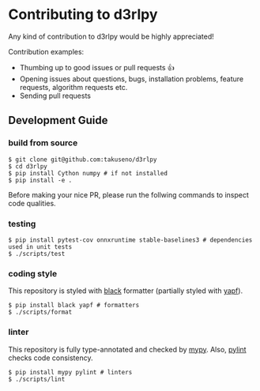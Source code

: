 # Contributing to d3rlpy

Any kind of contribution to d3rlpy would be highly appreciated!

Contribution examples:
- Thumbing up to good issues or pull requests :+1:
- Opening issues about questions, bugs, installation problems, feature requests, algorithm requests etc.
- Sending pull requests

## Development Guide

### build from source
```
$ git clone git@github.com:takuseno/d3rlpy
$ cd d3rlpy
$ pip install Cython numpy # if not installed
$ pip install -e .
```

Before making your nice PR, please run the follwing commands to inspect code qualities.

### testing
```
$ pip install pytest-cov onnxruntime stable-baselines3 # dependencies used in unit tests
$ ./scripts/test
```

### coding style
This repository is styled with [black](https://github.com/psf/black) formatter
(partially styled with [yapf](https://github.com/google/yapf)).
```
$ pip install black yapf # formatters
$ ./scripts/format
```

### linter
This repository is fully type-annotated and checked by [mypy](https://github.com/python/mypy).
Also, [pylint](https://github.com/PyCQA/pylint) checks code consistency.
```
$ pip install mypy pylint # linters
$ ./scripts/lint
```
